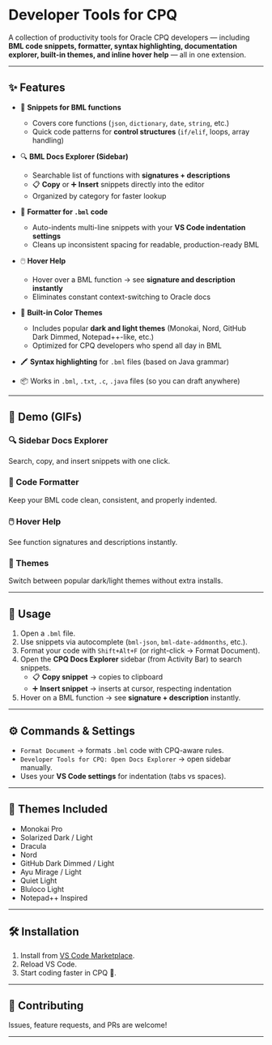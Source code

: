 # Developer Tools for CPQ  

A collection of productivity tools for Oracle CPQ developers — including **BML code snippets, formatter, syntax highlighting, documentation explorer, built-in themes, and inline hover help** — all in one extension.  

---

## ✨ Features  

- 🚀 **Snippets for BML functions**  
  - Covers core functions (`json`, `dictionary`, `date`, `string`, etc.)  
  - Quick code patterns for **control structures** (`if/elif`, loops, array handling)  

- 🔍 **BML Docs Explorer (Sidebar)**  
  - Searchable list of functions with **signatures + descriptions**  
  - 📋 **Copy** or ➕ **Insert** snippets directly into the editor  
  - Organized by category for faster lookup  

- 🧹 **Formatter for `.bml` code**
  - Auto-indents multi-line snippets with your **VS Code indentation settings**  
  - Cleans up inconsistent spacing for readable, production-ready BML  

- 🖱️ **Hover Help**  
  - Hover over a BML function → see **signature and description instantly**  
  - Eliminates constant context-switching to Oracle docs  

- 🎨 **Built-in Color Themes**  
  - Includes popular **dark and light themes** (Monokai, Nord, GitHub Dark Dimmed, Notepad++-like, etc.)  
  - Optimized for CPQ developers who spend all day in BML  

- 🖍️ **Syntax highlighting** for `.bml` files (based on Java grammar)  

- 📦 Works in `.bml`, `.txt`, `.c`, `.java` files (so you can draft anywhere)  

---

## 📸 Demo (GIFs)  

### 🔍 Sidebar Docs Explorer  
Search, copy, and insert snippets with one click.  
<!-- ![Docs Explorer](images/docs-explorer.gif)   -->

### 🧹 Code Formatter  
Keep your BML code clean, consistent, and properly indented.  
<!-- ![Formatter](images/formatter.gif)   -->

### 🖱️ Hover Help  
See function signatures and descriptions instantly.  
<!-- ![Hover Help](images/hover.gif)   -->

### 🎨 Themes  
Switch between popular dark/light themes without extra installs.  
<!-- ![Themes](images/themes.gif)   -->

---

## 🚀 Usage  

1. Open a `.bml` file.  
2. Use snippets via autocomplete (`bml-json`, `bml-date-addmonths`, etc.).  
3. Format your code with `Shift+Alt+F` (or right-click → Format Document).  
4. Open the **CPQ Docs Explorer** sidebar (from Activity Bar) to search snippets.  
   - 📋 **Copy snippet** → copies to clipboard  
   - ➕ **Insert snippet** → inserts at cursor, respecting indentation  
5. Hover on a BML function → see **signature + description** instantly.  

---

## ⚙️ Commands & Settings  

- `Format Document` → formats `.bml` code with CPQ-aware rules.  
- `Developer Tools for CPQ: Open Docs Explorer` → open sidebar manually.  
- Uses your **VS Code settings** for indentation (tabs vs spaces).  

---

## 🎨 Themes Included  

- Monokai Pro  
- Solarized Dark / Light  
- Dracula  
- Nord  
- GitHub Dark Dimmed / Light  
- Ayu Mirage / Light  
- Quiet Light  
- Bluloco Light  
- Notepad++ Inspired  

---

## 🛠️ Installation  

1. Install from [VS Code Marketplace](https://marketplace.visualstudio.com/).  
2. Reload VS Code.  
3. Start coding faster in CPQ 🚀.  

---

## 🙌 Contributing  

Issues, feature requests, and PRs are welcome!  

---


